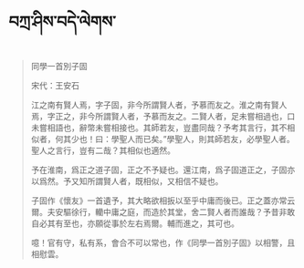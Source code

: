 # བཀྲ་ཤིས་བདེ་ལེགས་
> 同學一首別子固
> 
> 宋代：王安石 
> 
> 江之南有賢人焉，字子固，非今所謂賢人者，予慕而友之。淮之南有賢人焉，字正之，非今所謂賢人者，予慕而友之。二賢人者，足未嘗相過也，口未嘗相語也，辭幣未嘗相接也。其師若友，豈盡同哉？予考其言行，其不相似者，何其少也！曰：學聖人而已矣。”學聖人，則其師若友，必學聖人者。聖人之言行，豈有二哉？其相似也適然。
> 
> 予在淮南，爲正之道子固，正之不予疑也。還江南，爲子固道正之，子固亦以爲然。予又知所謂賢人者，既相似，又相信不疑也。
> 
> 子固作《懷友》一首遺予，其大略欲相扳以至乎中庸而後已。正之蓋亦常云爾。夫安驅徐行，轥中庸之庭，而造於其堂，舍二賢人者而誰哉？予昔非敢自必其有至也，亦願從事於左右焉爾。輔而進之，其可也。
> 
> 噫！官有守，私有系，會合不可以常也，作《同學一首別子固》以相警，且相慰雲。
>
